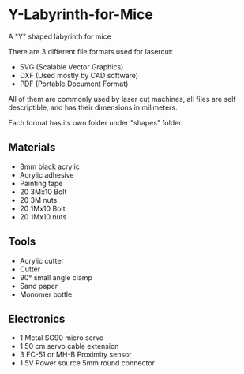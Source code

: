 # Y-Labyrinth-for-Mice
A "Y" shaped labyrinth for mice

There are 3 different file  formats used for lasercut:
* SVG (Scalable Vector Graphics)
* DXF (Used mostly by CAD software)
* PDF (Portable Document Format)

All of them are commonly used by laser cut machines, all files are self descriptible, and has their dimensions in milimeters.

Each format has its own folder under "shapes" folder.

## Materials
* 3mm black acrylic
* Acrylic adhesive
* Painting tape 
* 20 3Mx10 Bolt
* 20 3M nuts
* 20 1Mx10 Bolt
* 20 1Mx10 nuts

## Tools
* Acrylic cutter
* Cutter
* 90° small angle clamp
* Sand paper
* Monomer bottle

## Electronics
* 1 Metal SG90 micro servo
* 1 50 cm servo cable extension
* 3 FC-51 or MH-B Proximity sensor
* 1 5V Power source 5mm round connector

